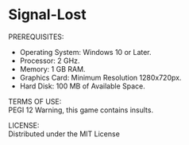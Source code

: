 # Signal-Lost

PREREQUISITES:   
- Operating System: Windows 10 or Later.
- Processor: 2 GHz.
- Memory: 1 GB RAM.
- Graphics Card: Minimum Resolution 1280x720px.
- Hard Disk: 100 MB of Available Space.

TERMS OF USE:   
PEGI 12 Warning, this game contains insults.

LICENSE:   
Distributed under the MIT License
